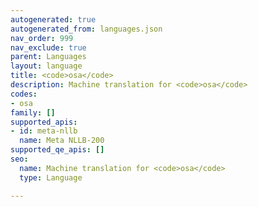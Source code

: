 ```yaml
---
autogenerated: true
autogenerated_from: languages.json
nav_order: 999
nav_exclude: true
parent: Languages
layout: language
title: <code>osa</code>
description: Machine translation for <code>osa</code>
codes:
- osa
family: []
supported_apis:
- id: meta-nllb
  name: Meta NLLB-200
supported_qe_apis: []
seo:
  name: Machine translation for <code>osa</code>
  type: Language

---
```


